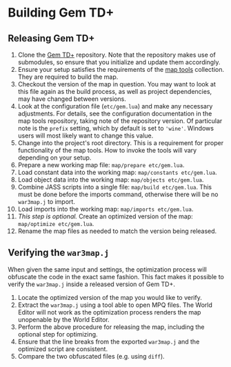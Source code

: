 # Building Gem TD+

## Releasing Gem TD+

01. Clone the [Gem TD+][1] repository. Note that the repository makes use of
    submodules, so ensure that you initialize and update them accordingly.
02. Ensure your setup satisfies the requirements of the [map tools][2] 
    collection. They are required to build the map.
03. Checkout the version of the map in question. You may want to look at this
    file again as the build process, as well as project dependencies, may have
    changed between versions.
04. Look at the configuration file (`etc/gem.lua`) and make any necessary
    adjustments. For details, see the configuration documentation in the map
    tools repository, taking note of the repository version. Of particular
    note is the `prefix` setting, which by default is set to `'wine'`. Windows
    users will most likely want to change this value.
05. Change into the project's root directory. This is a requirement for proper
    functionality of the map tools. How to invoke the tools will vary
    depending on your setup.
06. Prepare a new working map file: `map/prepare etc/gem.lua`.
07. Load constant data into the working map: `map/constants etc/gem.lua`.
08. Load object data into the working map: `map/objects etc/gem.lua`.
09. Combine JASS scripts into a single file: `map/build etc/gem.lua`. This
    must be done before the imports command, otherwise there will be no
    `war3map.j` to import.
10. Load imports into the working map: `map/imports etc/gem.lua`.
11. _This step is optional._ Create an optimized version of the map:
    `map/optimize etc/gem.lua`.
12. Rename the map files as needed to match the version being released.

[1]: https://github.com/nvs/gem
[2]: https://github.com/nvs/map

## Verifying the `war3map.j`

When given the same input and settings, the optimization process will
obfuscate the code in the exact same fashion. This fact makes it possible to
verify the `war3map.j` inside a released version of Gem TD+.

01. Locate the optimized version of the map you would like to verify.
02. Extract the `war3map.j` using a tool able to open MPQ files. The World
    Editor will not work as the optimization process renders the map
    unopenable by the World Editor.
03. Perform the above procedure for releasing the map, including the optional
    step for optimizing.
04. Ensure that the line breaks from the exported `war3map.j` and the
    optimized script are consistent.
05. Compare the two obfuscated files (e.g. using `diff`).
